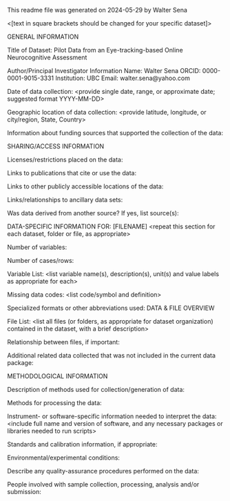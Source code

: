 This readme file was generated on 2024-05-29 by Walter Sena

<help text in angle brackets should be deleted before finalizing your document>
<[text in square brackets should be changed for your specific dataset]>


GENERAL INFORMATION

Title of Dataset: Pilot Data from an Eye-tracking-based Online Neurocognitive Assessment

<provide at least one contact>
Author/Principal Investigator Information
Name: Walter Sena
ORCID: 0000-0001-9015-3331
Institution: UBC
Email: walter.sena@yahoo.com


Date of data collection: <provide single date, range, or approximate date; suggested format YYYY-MM-DD> 

Geographic location of data collection: <provide latitude, longitude, or city/region, State, Country>

Information about funding sources that supported the collection of the data: 


SHARING/ACCESS INFORMATION

Licenses/restrictions placed on the data: 

Links to publications that cite or use the data: 

Links to other publicly accessible locations of the data: 

Links/relationships to ancillary data sets: 

Was data derived from another source?
If yes, list source(s): 



DATA-SPECIFIC INFORMATION FOR: [FILENAME]
<repeat this section for each dataset, folder or file, as appropriate>

Number of variables: 

Number of cases/rows: 

Variable List: <list variable name(s), description(s), unit(s) and value labels as appropriate for each>

Missing data codes: <list code/symbol and definition>

Specialized formats or other abbreviations used: 
DATA & FILE OVERVIEW

File List: <list all files (or folders, as appropriate for dataset organization) contained in the dataset, with a brief description>

Relationship between files, if important: 

Additional related data collected that was not included in the current data package: 



METHODOLOGICAL INFORMATION

Description of methods used for collection/generation of data: <include links or references to publications or other documentation containing experimental design or protocols used in data collection>

Methods for processing the data: <describe how the submitted data were generated from the raw or collected data>

Instrument- or software-specific information needed to interpret the data: <include full name and version of software, and any necessary packages or libraries needed to run scripts>

Standards and calibration information, if appropriate: 

Environmental/experimental conditions: 

Describe any quality-assurance procedures performed on the data: 

People involved with sample collection, processing, analysis and/or submission: 



